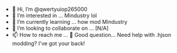 - 👋 Hi, I’m @qwertyuiop265000
- 👀 I’m interested in ... Mindustry lol
- 🌱 I’m currently learning ... how mod Mindustry
- 💞️ I’m looking to collaborate on ... [N/A]
- 📫 How to reach me ... 🤔 Good question...
Need help with .hjson modding? I've got your back!

<!---
qwertyuiop265000/qwertyuiop265000 is a ✨ special ✨ repository because its `README.md` (this file) appears on your GitHub profile.
You can click the Preview link to take a look at your changes.
--->
